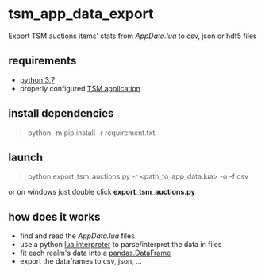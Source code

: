 # tsm_app_data_export
Export TSM auctions items' stats from *AppData.lua* to csv, json or hdf5 files

## requirements
- [python 3.7](https://www.python.org/downloads/)
- properly configured [TSM application](https://www.tradeskillmaster.com/app/overview)

## install dependencies
> python -m pip install -r requirement.txt

## launch
> python export_tsm_auctions.py -r <path_to_app_data.lua> -o <outputdir> -f csv
  
or on windows just double click **export_tsm_auctions.py**
  
## how does it works
- find and read the *AppData.lua* files
- use a python [lua interpreter](https://github.com/scoder/lupa) to parse/interpret the data in files
- fit each realm's data into a [pandas.DataFrame](https://pandas.pydata.org/)
- export the dataframes to csv, json, ...
